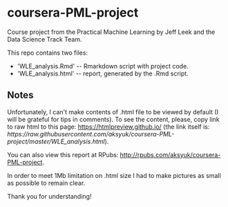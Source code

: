 # coursera-PML-project
Course project from the Practical Machine Learning by Jeff Leek and the Data Science Track Team.

This repo contains two files:  
  
* 'WLE_analysis.Rmd' -- Rmarkdown script with project code.  
* 'WLE_analysis.html' -- report, generated by the .Rmd script.  

## Notes
Unfortunately, I can't make contents of .html file to be viewed by default (I will be grateful for tips in comments). To see the content, please, copy link to raw html to this page: https://htmlpreview.github.io/ (the link itself is: *https&#58;//raw.githubusercontent.com/aksyuk/coursera-PML-project/master/WLE_analysis.html*).  
  
You can also view this report at RPubs: http://rpubs.com/aksyuk/coursera-PML-project.
  
In order to meet 1Mb limitation on .html size I had to make pictures as small as possible to remain clear.

Thank you for understanding!
